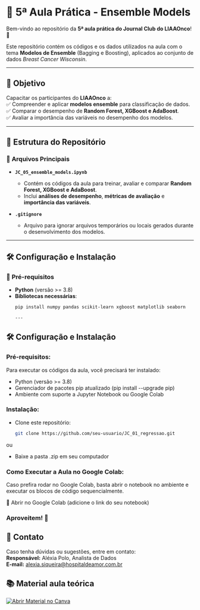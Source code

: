 # **📌 5ª Aula Prática - Ensemble Models**  
Bem-vindo ao repositório da **5ª aula prática do Journal Club do LIAAOnco**! 🚀  

Este repositório contém os códigos e os dados utilizados na aula com o tema **Modelos de Ensemble** (Bagging e Boosting), aplicados ao conjunto de dados *Breast Cancer Wisconsin*.  

---

## **🎯 Objetivo**
Capacitar os participantes do **LIAAOnco** a:  
✅ Compreender e aplicar **modelos ensemble** para classificação de dados.  
✅ Comparar o desempenho de **Random Forest, XGBoost e AdaBoost**.  
✅ Avaliar a importância das variáveis no desempenho dos modelos.  

---

## **📂 Estrutura do Repositório**
### 📜 **Arquivos Principais**
- **`JC_05_ensemble_models.ipynb`**  
  - Contém os códigos da aula para treinar, avaliar e comparar **Random Forest, XGBoost e AdaBoost**.  
  - Inclui **análises de desempenho**, **métricas de avaliação** e **importância das variáveis**.  

- **`.gitignore`**  
  - Arquivo para ignorar arquivos temporários ou locais gerados durante o desenvolvimento dos modelos.

---

## **🛠️ Configuração e Instalação**
### 🔹 **Pré-requisitos**  
- **Python** (versão >= 3.8)  
- **Bibliotecas necessárias**:
  ```bash
  pip install numpy pandas scikit-learn xgboost matplotlib seaborn

  ---

## 🛠️ **Configuração e Instalação**

### Pré-requisitos:

Para executar os códigos da aula, você precisará ter instalado:

- Python (versão >= 3.8)
- Gerenciador de pacotes pip atualizado (pip install --upgrade pip)
- Ambiente com suporte a Jupyter Notebook ou Google Colab

### Instalação:
-  Clone este repositório:
   ```bash
   git clone https://github.com/seu-usuario/JC_01_regressao.git
ou <br>
- Baixe a pasta .zip em seu computador

### Como Executar a Aula no Google Colab: 
Caso prefira rodar no Google Colab, basta abrir o notebook no ambiente e executar os blocos de código sequencialmente.

🔗 Abrir no Google Colab (adicione o link do seu notebook)

### Aproveitem! 🤖

## 📧 Contato
Caso tenha dúvidas ou sugestões, entre em contato: <br>
**Responsável:** Aléxia Polo, Analista de Dados <br>
**E-mail:** alexia.siqueira@hospitaldeamor.com.br

## 📚 Material aula teórica
[![Abrir Material no Canva](https://img.shields.io/badge/Canva-Abrir_Material-blue?style=for-the-badge&logo=canva)](https://www.canva.com/design/DAGXHINM0jU/nadDoUi4OcilT5aOBGL_TQ/view?utm_content=DAGXHINM0jU&utm_campaign=designshare&utm_medium=link&utm_source=editor)

